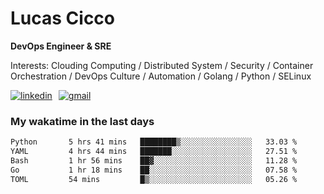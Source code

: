 # Lucas Cicco

**DevOps Engineer & SRE**

Interests: Clouding Computing / Distributed System / Security / Container Orchestration / DevOps Culture / Automation / Golang / Python / SELinux
 
<div style="display: flex; align-items: center; gap: 10px;">
  <a href="https://www.linkedin.com/in/lucas-vitor-de-cicco" target="_blank">
    <img
      src="https://img.shields.io/badge/-LinkedIn-%230077B5?style=for-the-badge&logo=linkedin&logoColor=white"
      alt="linkedin"
      target="_blank" 
    />
  </a>
  <a href="mailto:lucasvitorx1@gmail.com">
      <img
        src="https://img.shields.io/badge/-Gmail-%23333?style=for-the-badge&logo=gmail&logoColor=white"
        alt="gmail"
        target="_blank"
      />
  </a>
</div>

### My wakatime in the last days

<!--START_SECTION:waka-->

```txt
Python       5 hrs 41 mins   ████████▒░░░░░░░░░░░░░░░░   33.03 %
YAML         4 hrs 44 mins   ███████░░░░░░░░░░░░░░░░░░   27.51 %
Bash         1 hr 56 mins    ██▓░░░░░░░░░░░░░░░░░░░░░░   11.28 %
Go           1 hr 18 mins    ██░░░░░░░░░░░░░░░░░░░░░░░   07.58 %
TOML         54 mins         █▒░░░░░░░░░░░░░░░░░░░░░░░   05.26 %
```

<!--END_SECTION:waka-->
